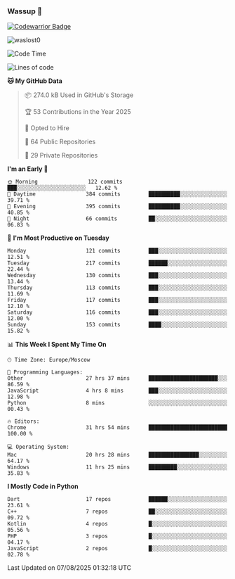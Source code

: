 ### Wassup 👋

[![Codewarrior Badge](https://www.codewars.com/users/waslost/badges/small)](https://www.codewars.com/users/waslost)

<p align="left"> <img src="https://komarev.com/ghpvc/?username=waslost0" alt="waslost0" /></p>

<!--START_SECTION:waka-->
![Code Time](http://img.shields.io/badge/Code%20Time-6%2C032%20hrs%2011%20mins-blue)

![Lines of code](https://img.shields.io/badge/From%20Hello%20World%20I%27ve%20Written-1.5%20million%20lines%20of%20code-blue)

**🐱 My GitHub Data** 

> 📦 274.0 kB Used in GitHub's Storage 
 > 
> 🏆 53 Contributions in the Year 2025
 > 
> 💼 Opted to Hire
 > 
> 📜 64 Public Repositories 
 > 
> 🔑 29 Private Repositories 
 > 
**I'm an Early 🐤** 

```text
🌞 Morning                122 commits         ███░░░░░░░░░░░░░░░░░░░░░░   12.62 % 
🌆 Daytime                384 commits         ██████████░░░░░░░░░░░░░░░   39.71 % 
🌃 Evening                395 commits         ██████████░░░░░░░░░░░░░░░   40.85 % 
🌙 Night                  66 commits          ██░░░░░░░░░░░░░░░░░░░░░░░   06.83 % 
```
📅 **I'm Most Productive on Tuesday** 

```text
Monday                   121 commits         ███░░░░░░░░░░░░░░░░░░░░░░   12.51 % 
Tuesday                  217 commits         ██████░░░░░░░░░░░░░░░░░░░   22.44 % 
Wednesday                130 commits         ███░░░░░░░░░░░░░░░░░░░░░░   13.44 % 
Thursday                 113 commits         ███░░░░░░░░░░░░░░░░░░░░░░   11.69 % 
Friday                   117 commits         ███░░░░░░░░░░░░░░░░░░░░░░   12.10 % 
Saturday                 116 commits         ███░░░░░░░░░░░░░░░░░░░░░░   12.00 % 
Sunday                   153 commits         ████░░░░░░░░░░░░░░░░░░░░░   15.82 % 
```


📊 **This Week I Spent My Time On** 

```text
🕑︎ Time Zone: Europe/Moscow

💬 Programming Languages: 
Other                    27 hrs 37 mins      ██████████████████████░░░   86.59 % 
JavaScript               4 hrs 8 mins        ███░░░░░░░░░░░░░░░░░░░░░░   12.98 % 
Python                   8 mins              ░░░░░░░░░░░░░░░░░░░░░░░░░   00.43 % 

🔥 Editors: 
Chrome                   31 hrs 54 mins      █████████████████████████   100.00 % 

💻 Operating System: 
Mac                      20 hrs 28 mins      ████████████████░░░░░░░░░   64.17 % 
Windows                  11 hrs 25 mins      █████████░░░░░░░░░░░░░░░░   35.83 % 
```

**I Mostly Code in Python** 

```text
Dart                     17 repos            ██████░░░░░░░░░░░░░░░░░░░   23.61 % 
C++                      7 repos             ██░░░░░░░░░░░░░░░░░░░░░░░   09.72 % 
Kotlin                   4 repos             █░░░░░░░░░░░░░░░░░░░░░░░░   05.56 % 
PHP                      3 repos             █░░░░░░░░░░░░░░░░░░░░░░░░   04.17 % 
JavaScript               2 repos             █░░░░░░░░░░░░░░░░░░░░░░░░   02.78 % 
```




 Last Updated on 07/08/2025 01:32:18 UTC
<!--END_SECTION:waka-->

